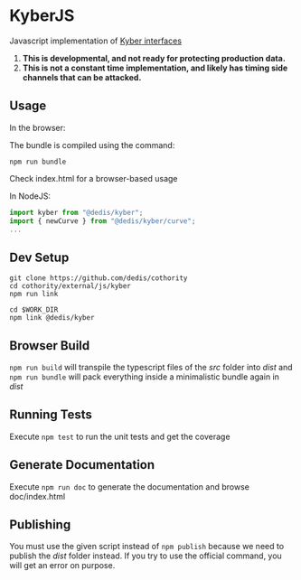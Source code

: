 KyberJS
=======

Javascript implementation of [Kyber interfaces](https://github.com/dedis/kyber/blob/master/group.go)

1. **This is developmental, and not ready for protecting production data.**
2. **This is not a constant time implementation, and likely has timing side channels that can be attacked.**

Usage
-----

In the browser:

The bundle is compiled using the command:

```
npm run bundle
```

Check index.html for a browser-based usage

In NodeJS:

```js
import kyber from "@dedis/kyber";
import { newCurve } from "@dedis/kyber/curve";
...
```

Dev Setup
---------

```
git clone https://github.com/dedis/cothority
cd cothority/external/js/kyber
npm run link

cd $WORK_DIR
npm link @dedis/kyber
```

Browser Build
-------------

`npm run build` will transpile the typescript files of the _src_ folder into _dist_ and
`npm run bundle` will pack everything inside a minimalistic bundle again in _dist_

Running Tests
-------------

Execute `npm test` to run the unit tests and get the coverage

Generate Documentation
----------------------

Execute `npm run doc` to generate the documentation and browse doc/index.html

Publishing
----------

You must use the given script instead of `npm publish` because we need to publish the _dist_ folder instead. If you try to use the official command, you will get an error on purpose.
